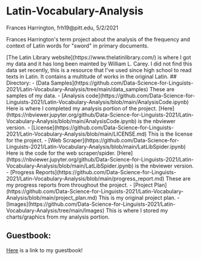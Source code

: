 # Latin-Vocabulary-Analysis
<p>Frances Harrington, frh19@pitt.edu, 5/2/2021</p>
<p>Frances Harrington's term project about the analysis of the frequency and context of Latin words for "sword" in primary documents.</p>
[The Latin Library website](https://www.thelatinlibrary.com/) is where I got my data and it has long been mainted by William L. Carey. I did not find this data set recently, this is a resource that I've used since high school to read texts in Latin. It contains a multitude of works in the original Latin.
## Directory:
   - [Data Samples](https://github.com/Data-Science-for-Linguists-2021/Latin-Vocabulary-Analysis/tree/main/data_samples) These are samples of my data.
   - [Analysis code](https://github.com/Data-Science-for-Linguists-2021/Latin-Vocabulary-Analysis/blob/main/AnalysisCode.ipynb) Here is where I completed my analysis portion of the project. [Here](https://nbviewer.jupyter.org/github/Data-Science-for-Linguists-2021/Latin-Vocabulary-Analysis/blob/main/AnalysisCode.ipynb) is the nbviewer version.
    - [License](https://github.com/Data-Science-for-Linguists-2021/Latin-Vocabulary-Analysis/blob/main/LICENSE.md) This is the license for the project.
    - [Web Scraper](https://github.com/Data-Science-for-Linguists-2021/Latin-Vocabulary-Analysis/blob/main/LatLibSpider.ipynb) Here is the code for the web scraper/spider. [Here](https://nbviewer.jupyter.org/github/Data-Science-for-Linguists-2021/Latin-Vocabulary-Analysis/blob/main/LatLibSpider.ipynb) is the nbviewer version.
    - [Progress Reports](https://github.com/Data-Science-for-Linguists-2021/Latin-Vocabulary-Analysis/blob/main/progress_report.md) These are my progress reports from throughout the project.
    - [Project Plan](https://github.com/Data-Science-for-Linguists-2021/Latin-Vocabulary-Analysis/blob/main/project_plan.md) This is my original project plan.
    - [Images](https://github.com/Data-Science-for-Linguists-2021/Latin-Vocabulary-Analysis/tree/main/Images) This is where I stored my charts/graphics from my analysis portion.

## Guestbook:
[Here](https://github.com/Data-Science-for-Linguists-2021/Class-Lounge/blob/main/guestbooks/guestbook_frances.md) is a link to my guestbook!
